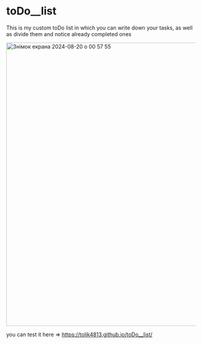 # toDo__list
This is my custom toDo list 
in which you can write down your tasks, as well as divide them and notice already completed ones

<img width="754" alt="Знімок екрана 2024-08-20 о 00 57 55" src="https://github.com/user-attachments/assets/62492d90-7564-41b3-bb5d-252872dd7aeb">

you can test it here => https://tolik4813.github.io/toDo__list/
